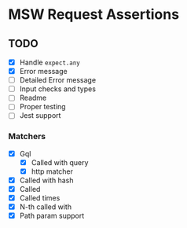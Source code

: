 # MSW Request Assertions

## TODO

- [X] Handle `expect.any`
- [x] Error message
- [ ] Detailed Error message
- [ ] Input checks and types
- [ ] Readme
- [ ] Proper testing
- [ ] Jest support

### Matchers

- [x] Gql
  - [x] Called with query
  - [x] http matcher
- [x] Called with hash
- [x] Called
- [x] Called times
- [x] N-th called with
- [x] Path param support
